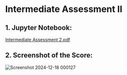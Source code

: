 # Intermediate Assessment II

## 1. Jupyter Notebook:
[Intermediate Assessment 2.pdf](https://github.com/user-attachments/files/18212749/Intermediate.Assessment.2.pdf)

## 2. Screenshot of the Score:
![Screenshot 2024-12-18 000127](https://github.com/user-attachments/assets/468e0e17-4f58-408d-a642-dd784f345bf0)

